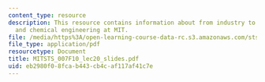```yaml
---
content_type: resource
description: This resource contains information about from industry to battlefield
  and chemical engineering at MIT.
file: /media/https%3A/open-learning-course-data-rc.s3.amazonaws.com/sts-007-technology-in-history-fall-2010/eb2980f08fcab443cb4caf117af41c7e_MITSTS_007F10_lec20_slides.pdf
file_type: application/pdf
resourcetype: Document
title: MITSTS_007F10_lec20_slides.pdf
uid: eb2980f0-8fca-b443-cb4c-af117af41c7e
---
```

